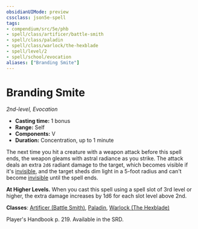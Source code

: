 ```yaml
---
obsidianUIMode: preview
cssclass: json5e-spell
tags:
- compendium/src/5e/phb
- spell/class/artificer/battle-smith
- spell/class/paladin
- spell/class/warlock/the-hexblade
- spell/level/2
- spell/school/evocation
aliases: ["Branding Smite"]
---
```

# Branding Smite
*2nd-level, Evocation*  

- **Casting time:** 1 bonus
- **Range:** Self
- **Components:** V
- **Duration:** Concentration, up to 1 minute

The next time you hit a creature with a weapon attack before this spell ends, the weapon gleams with astral radiance as you strike. The attack deals an extra `2d6` radiant damage to the target, which becomes visible if it's [invisible](../../Rules%20&%20Options/5e%20Rules/conditions.md##invisible), and the target sheds dim light in a 5-foot radius and can't become [invisible](../../Rules%20&%20Options/5e%20Rules/conditions.md##invisible) until the spell ends.

**At Higher Levels.** When you cast this spell using a spell slot of 3rd level or higher, the extra damage increases by 1d6 for each slot level above 2nd.

**Classes**: [Artificer (Battle Smith)](../classes/artificer-battle-smith-tce.md#), [Paladin](../classes/paladin.md#), [Warlock (The Hexblade)](../classes/warlock-the-hexblade-xge.md#)

Player's Handbook p. 219. Available in the SRD.